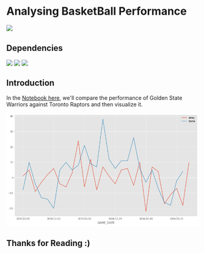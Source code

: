 # Analysing BasketBall Performance

![](http://ForTheBadge.com/images/badges/made-with-python.svg)

## Dependencies

![](https://img.shields.io/badge/pandas-1.2.3-150458?style=for-the-badge&logo=pandas)
![](https://img.shields.io/badge/matplotlib-3.3.4-224099?style=for-the-badge)
![](https://img.shields.io/badge/NBA_API-1.1.9-3776AB?style=for-the-badge)

## Introduction

In the [Notebook here](Notebook.ipynb), we'll compare the performance of Golden State Warriors against Toronto Raptors and then visualize it.

![](img.png)

## Thanks for Reading :)